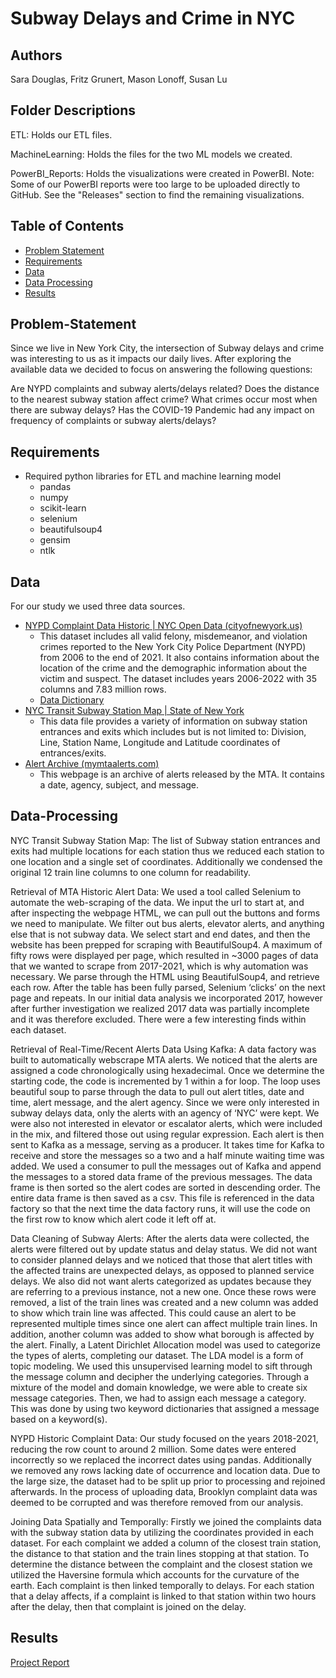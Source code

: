 # Subway Delays and Crime in NYC

## Authors
Sara Douglas, Fritz Grunert, Mason Lonoff, Susan Lu

## Folder Descriptions
ETL: Holds our ETL files.

MachineLearning: Holds the files for the two ML models we created.

PowerBI_Reports: Holds the visualizations were created in PowerBI. Note: Some of our PowerBI reports were too large to be uploaded directly to GitHub. See the                        "Releases" section to find the remaining visualizations.

## Table of Contents

- [Problem Statement](#Problem-Statement)
- [Requirements](#Requirements)
- [Data](#Data)
- [Data Processing](#Data-Processing)
- [Results](#Results)

## Problem-Statement
   Since we live in New York City, the intersection of Subway delays and crime was interesting to us as it impacts our daily lives. After exploring the available data we decided to focus on answering the following questions:

Are NYPD complaints and subway alerts/delays related?
Does the distance to the nearest subway station affect crime?
What crimes occur most when there are subway delays?
Has the COVID-19 Pandemic had any impact on frequency of complaints or subway alerts/delays?

## Requirements
* Required python libraries for ETL and machine learning model
    - pandas
    - numpy
    - scikit-learn
    - selenium
    - beautifulsoup4
    - gensim
    - ntlk
    
## Data
For our study we used three data sources.
* [NYPD Complaint Data Historic | NYC Open Data (cityofnewyork.us)](https://data.cityofnewyork.us/Public-Safety/NYPD-Complaint-Data-Historic/qgea-i56i)
   - This dataset includes all valid felony, misdemeanor, and violation crimes reported to the New York City Police Department (NYPD) from 2006 to the end of 2021. It also contains information about the location of the crime and the demographic information about the victim and suspect. The dataset includes years 2006-2022 with 35 columns and 7.83 million rows.
   - [Data Dictionary](https://data.cityofnewyork.us/api/views/qgea-i56i/files/ee823139-888e-4ad0-badf-e18e2674a9cb?download=true&filename=NYPD_Complaint_Historic_DataDictionary.xlsx)
* [NYC Transit Subway Station Map | State of New York](https://data.ny.gov/Transportation/NYC-Transit-Subway-Station-Map/6xm2-7ffy)
   - This data file provides a variety of information on subway station entrances and exits which includes but is not limited to: Division, Line, Station Name, Longitude and Latitude coordinates of entrances/exits.
* [Alert Archive (mymtaalerts.com)](https://www.mymtaalerts.com/messagearchive.aspx)
   - This webpage is an archive of alerts released by the MTA. It contains a date, agency, subject, and message.

## Data-Processing
NYC Transit Subway Station Map:
The list of Subway station entrances and exits had multiple locations for each station thus we reduced each station to one location and a single set of coordinates. Additionally we condensed the original 12 train line columns to one column for readability. 

Retrieval of MTA Historic Alert  Data:
We used a tool called Selenium to automate the web-scraping of the data. We input the url to start at, and after inspecting the webpage HTML, we can pull out the buttons and forms we need to manipulate. We filter out bus alerts, elevator alerts, and anything else that is not subway data. We select start and end dates, and then the website has been prepped for scraping with BeautifulSoup4. A maximum of fifty rows were displayed per page, which resulted in ~3000 pages of data that we wanted to scrape from 2017-2021, which is why automation was necessary. We parse through the HTML using BeautifulSoup4, and retrieve each row. After the table has been fully parsed, Selenium ‘clicks’ on the next page and repeats. 
In our initial data analysis we incorporated 2017, however after further investigation we realized 2017 data was partially incomplete and it was therefore excluded. There were a few interesting finds within each dataset. 

Retrieval of Real-Time/Recent Alerts Data Using Kafka:
A data factory was built to automatically webscrape MTA alerts. We noticed that the alerts are assigned a code chronologically using hexadecimal. Once we determine the starting code, the code is incremented by 1 within a for loop. The loop uses beautiful soup to parse through the data to pull out alert titles, date and time, alert message, and the alert agency. Since we were only interested in subway delays data, only the alerts with an agency of ‘NYC’ were kept. We were also not interested in elevator or escalator alerts, which were included in the mix, and filtered those out using regular expression. Each alert is then sent to Kafka as a message, serving as a producer. 
It takes time for Kafka to receive and store the messages so a two and a half minute waiting time was added. We used a consumer to pull the messages out of Kafka and append the messages to a stored data frame of the previous messages.  The data frame is then sorted so the alert codes are sorted in descending order. The entire data frame is then saved as a csv. This file is referenced in the data factory so that the next time the data factory runs, it will use the code on the first row to know which alert code it left off at.

Data Cleaning of Subway Alerts:
After the alerts data were collected, the alerts were filtered out by update status and delay status. We did not want to consider planned delays and we noticed that those that alert titles with the affected trains are unexpected delays, as opposed to planned service delays. We also did not want alerts categorized as updates because they are referring to a previous instance, not a new one. 
Once these rows were removed, a list of the train lines was created and a new column was added to show which train line was affected. This could cause an alert to be represented multiple times since one alert can affect multiple train lines. In addition, another column was added to show what borough is affected by the alert. Finally, a Latent Dirichlet Allocation model was used to categorize the types of alerts, completing our dataset. The LDA model is a form of topic modeling. We used this unsupervised learning model to sift through the message column and decipher the underlying categories. Through a mixture of the model and domain knowledge, we were able to create six message categories. Then, we had to assign each message a category. This was done by using two keyword dictionaries that assigned a message based on a keyword(s). 

NYPD Historic Complaint Data:
Our study focused on the years 2018-2021, reducing the row count to around 2 million. Some dates were entered incorrectly so we replaced the incorrect dates using pandas. Additionally we removed any rows lacking date of occurrence and location data. Due to the large size, the dataset had to be split up prior to processing and rejoined afterwards. In the process of uploading data, Brooklyn complaint data was deemed to be corrupted and was therefore removed from our analysis.

Joining Data Spatially and Temporally:
Firstly we joined the complaints data with the subway station data by utilizing the coordinates provided in each dataset. For each complaint we added a column of the closest train station, the distance to that station and the train lines stopping at that station. To determine the distance between the complaint and the closest station we utilized the Haversine formula which accounts for the curvature of the earth. Each complaint is then linked temporally to delays. For each station that a delay affects, if a complaint is linked to that station within two hours after the delay, then that complaint is joined on the delay.

## Results
[Project Report](https://github.com/FritzIV/SubwayCrime/blob/main/Official%20Report.pdf)
